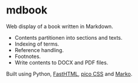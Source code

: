 # mdbook

Web display of a book written in Markdown.

- Contents partitionen into sections and texts.
- Indexing of terms.
- Reference handling.
- Footnotes.
- Write contents to DOCX and PDF files.

Built using Python,
[FastHTML](https://docs.fastht.ml/),
[pico CSS](https://picocss.com/) and
[Marko](https://marko-py.readthedocs.io/).
